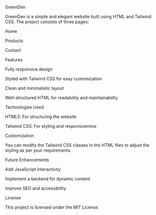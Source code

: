 GreenDen

GreenDen is a simple and elegant website built using HTML and Tailwind CSS. The project consists of three pages:

Home

Products

Contact

Features

Fully responsive design

Styled with Tailwind CSS for easy customization

Clean and minimalistic layout

Well-structured HTML for readability and maintainability

Technologies Used

HTML5: For structuring the website

Tailwind CSS: For styling and responsiveness

Customization

You can modify the Tailwind CSS classes in the HTML files to adjust the styling as per your requirements.

Future Enhancements

Add JavaScript interactivity

Implement a backend for dynamic content

Improve SEO and accessibility

License

This project is licensed under the MIT License.
